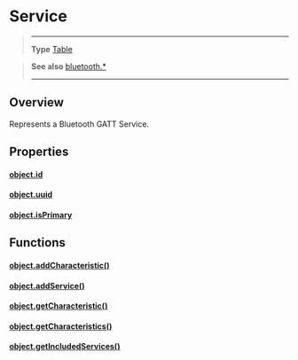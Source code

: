 # Service

> --------------------- ------------------------------------------------------------------------------------------
> __Type__              [Table](https://docs.coronalabs.com/api/type/Table.html)


> __See also__          [bluetooth.*](/plugin/bluetooth.md)
> --------------------- ------------------------------------------------------------------------------------------

## Overview

Represents a Bluetooth GATT Service.

## Properties

#### [object.id](/plugin/bluetooth/type/Service/id.md)

#### [object.uuid](/plugin/bluetooth/type/Service/uuid.md)

#### [object.isPrimary](/plugin/bluetooth/type/Service/isPrimary.md)

## Functions

#### [object.addCharacteristic()](/plugin/bluetooth/type/Service/addCharacteristic.md)

#### [object.addService()](/plugin/bluetooth/type/Service/addService.md)

#### [object.getCharacteristic()](/plugin/bluetooth/type/Service/getCharacteristic.md)

#### [object.getCharacteristics()](/plugin/bluetooth/type/Service/getCharacteristics.md)

#### [object.getIncludedServices()](/plugin/bluetooth/type/Service/getIncludedServices.md)
